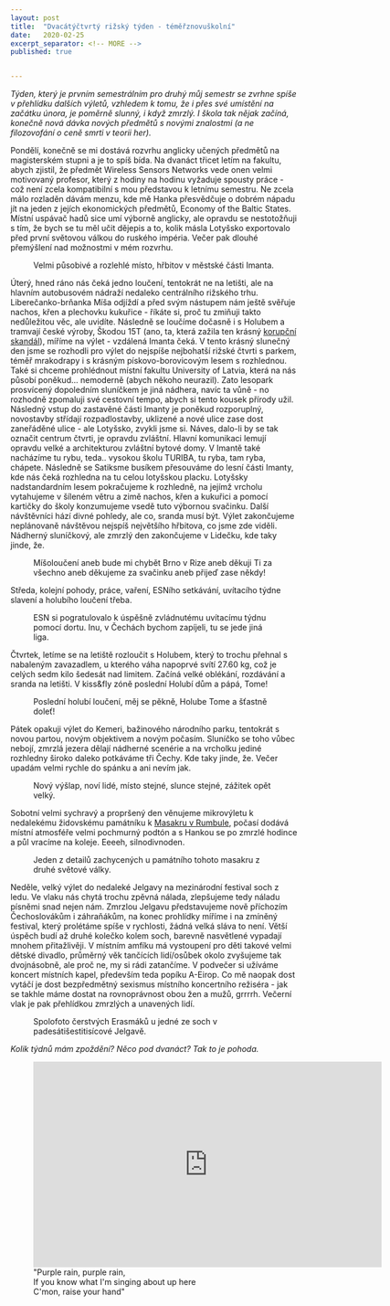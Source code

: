 ```yaml
---
layout: post
title:  "Dvacátýčtvrtý rižský týden - téměřznovuškolní"
date:   2020-02-25
excerpt_separator: <!-- MORE -->
published: true


---
```


<p class="intro"><i><span class="dropcap">T</span>ýden, který je prvním semestrálním pro druhý můj semestr se zvrhne spíše v přehlídku dalších výletů, vzhledem k tomu, že i přes své umístění na začátku února, je poměrně slunný, i když zmrzlý. I škola tak nějak začíná, konečně nová dávka nových předmětů s novými znalostmi (a ne filozovofání o ceně smrti v teorii her).</i></p>
<!-- MORE --> 

Pondělí, konečně se mi dostává rozvrhu anglicky učených předmětů na magisterském stupni a je to spíš bída. Na dvanáct třicet letím na fakultu, abych zjistil, že předmět Wireless Sensors Networks vede onen velmi motivovaný profesor, který z hodiny na hodinu vyžaduje spousty práce - což není zcela kompatibilní s mou představou k letnímu semestru. Ne zcela málo rozladěn dávám menzu, kde mě Hanka přesvědčuje o dobrém nápadu jít na jeden z jejích ekonomických předmětů, Economy of the Baltic States. Místní uspávač hadů sice umí výborně anglicky, ale opravdu se nestotožňuji s tím, že bych se tu měl učit dějepis a to, kolik másla Lotyšsko exportovalo před první světovou válkou do ruského impéria. Večer pak dlouhé přemýšlení nad možnostmi v mém rozvrhu.

<figure>  
 <img src="{{ site.baseurl }}/assets/img/IMG_0229.jpg" alt="" class="img-center"> 
   <figcaption>Velmi působivé a rozlehlé místo, hřbitov v městské části Imanta.</figcaption>
 </figure>

Úterý, hned ráno nás čeká jedno loučení, tentokrát ne na letišti, ale na hlavním autobusovém nádraží nedaleko centrálního rižského trhu. Liberečanko-brňanka Míša odjíždí a před svým nástupem nám ještě svěřuje nachos, křen a plechovku kukuřice - říkáte si, proč tu zmiňuji takto nedůležitou věc, ale uvidíte. Následně se loučíme dočasně i s Holubem a tramvají české výroby, Škodou 15T (ano, ta, která zažila ten krásný [korupční skandál](https://www.lidovky.cz/byznys/doprava/lapalie-plzenske-skody-v-rize-manazer-sedi-ve-vazbe-a-obri-penale-na-krku.A190207_143809_ln-doprava_pave)), míříme na výlet - vzdálená Imanta čeká. V tento krásný slunečný den jsme se rozhodli pro výlet do nejspíše nejbohatší rižské čtvrti s parkem, téměř mrakodrapy i s krásným pískovo-borovicovým lesem s rozhlednou. Také si chceme prohlédnout místní fakultu University of Latvia, která na nás působí poněkud... nemoderně (abych někoho neurazil). Zato lesopark prosvícený dopoledním sluníčkem je jiná nádhera, navíc ta vůně - no rozhodně zpomaluji své cestovní tempo, abych si tento kousek přírody užil. Následný vstup do zastavěné části Imanty je poněkud rozporuplný, novostavby střídají rozpadlostavby, uklizené a nové ulice zase dost zaneřáděné ulice - ale Lotyšsko, zvykli jsme si. Náves, dalo-li by se tak označit centrum čtvrti, je opravdu zvláštní. Hlavní komunikaci lemují opravdu velké a architekturou zvláštní bytové domy. V Imantě také nacházíme tu rybu, teda.. vysokou školu TURIBA, tu ryba, tam ryba, chápete. Následně se Satiksme busíkem přesouváme do lesní části Imanty, kde nás čeká rozhledna na tu celou lotyšskou placku. Lotyšsky nadstandardním lesem pokračujeme k rozhledně, na jejímž vrcholu vytahujeme v šíleném větru a zimě nachos, křen a kukuřici a pomocí kartičky do školy konzumujeme vsedě tuto výbornou svačinku. Další návštěvníci hází divné pohledy, ale co, sranda musí být. Výlet zakončujeme neplánovaně návštěvou nejspíš největšího hřbitova, co jsme zde viděli. Nádherný sluníčkový, ale zmrzlý den zakončujeme v Lidečku, kde taky jinde, že.

<figure>  
 <img src="{{ site.baseurl }}/assets/img/IMG_4963.jpg" alt="" class="img-center"> 
   <figcaption>Míšoloučení aneb bude mi chybět Brno v Rize aneb děkuji Ti za všechno aneb děkujeme za svačinku aneb přijeď zase někdy!</figcaption>
 </figure>

Středa, kolejní pohody, práce, vaření, ESNího setkávání, uvítacího týdne slavení a holubího loučení třeba.

<figure>  
 <img src="{{ site.baseurl }}/assets/img/IMG_5027.jpg" alt="" class="img-center"> 
   <figcaption>ESN si pogratulovalo k úspěšně zvládnutému uvítacímu týdnu pomocí dortu. Inu, v Čechách bychom zapíjeli, tu se jede jiná liga.</figcaption>
 </figure>

Čtvrtek, letíme se na letiště rozloučit s Holubem, který to trochu přehnal s nabaleným zavazadlem, u kterého váha napoprvé svítí 27.60 kg, což je celých sedm kilo šedesát nad limitem. Začíná velké oblékání, rozdávání a sranda na letišti. V kiss&fly zóně poslední Holubí dům a pápá, Tome! 

<figure>  
 <img src="{{ site.baseurl }}/assets/img/IMG_5060.jpg" alt="" class="img-center"> 
   <figcaption>Poslední holubí loučení, měj se pěkně, Holube Tome a šťastně doleť!</figcaption>
 </figure>

Pátek opakuji výlet do Kemeri, bažinového národního parku, tentokrát s novou partou, novým objektivem a novým počasím. Sluníčko se toho vůbec nebojí, zmrzlá jezera dělají nádherné scenérie a na vrcholku jediné rozhledny široko daleko potkáváme tři Čechy. Kde taky jinde, že. Večer upadám velmi rychle do spánku a ani nevím jak. 

<figure>  
 <img src="{{ site.baseurl }}/assets/img/IMG_0200.jpg" alt="" class="img-center"> 
   <figcaption>Nový výšlap, noví lidé, místo stejné, slunce stejné, zážitek opět velký.</figcaption>
 </figure>

Sobotní velmi sychravý a propršený den věnujeme mikrovýletu k nedalekému židovskému památníku k [Masakru v Rumbule](https://cs.wikipedia.org/wiki/Masakr_v_Rumbule), počasí dodává místní atmosféře velmi pochmurný podtón a s Hankou se po zmrzlé hodince a půl vracíme na koleje. Eeeeh, silnodivnoden. 

<figure>  
 <img src="{{ site.baseurl }}/assets/img/IMG_0082.jpg" alt="" class="img-center"> 
   <figcaption>Jeden z detailů zachycených u památního tohoto masakru z druhé světové války.</figcaption> 	
 </figure>

Neděle, velký výlet do nedaleké Jelgavy na mezinárodní festival soch z ledu. Ve vlaku nás chytá trochu zpěvná nálada, zlepšujeme tedy náladu písněmi snad nejen nám. Zmrzlou Jelgavu představujeme nově příchozím Čechoslovákům i záhraňákům, na konec prohlídky míříme i na zmíněný festival, který prolétáme spíše v rychlosti, žádná velká sláva to není. Větší úspěch budí až druhé kolečko kolem soch, barevně nasvětlené vypadají mnohem přitažlivěji. V místním amfíku má vystoupení pro děti takové velmi dětské divadlo, průměrný věk tančících lidí/osůbek okolo zvyšujeme tak dvojnásobně, ale proč ne, my si rádi zatančíme. V podvečer si užíváme koncert místních kapel, především teda popíku A-Eirop. Co mě naopak dost vytáčí je dost bezpředmětný sexismus místního koncertního režiséra - jak se takhle máme dostat na rovnoprávnost obou žen a mužů, grrrrh. Večerní vlak je pak přehlídkou zmrzlých a unavených lidí.

<figure>  
 <img src="{{ site.baseurl }}/assets/img/IMG_0007.jpg" alt="" class="img-center"> 
   <figcaption>Spolofoto čerstvých Erasmáků u jedné ze soch v padesátišestitisícové Jelgavě.</figcaption>
 </figure>

_Kolik týdnů mám zpoždění? Něco pod dvanáct? Tak to je pohoda._

<figure>
	<iframe width="610" height="360" class="img-center d-block"
	src="https://www.youtube.com/embed/TvnYmWpD_T8"
	frameborder="0"></iframe>
	<figcaption>
        "Purple rain, purple rain, <br>
        If you know what I'm singing about up here <br>
		 C'mon, raise your hand" <br>
    </figcaption></figure>   

